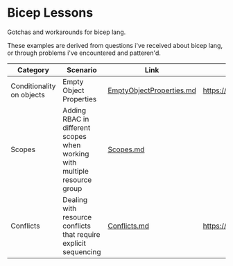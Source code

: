 # Bicep Lessons

Gotchas and workarounds for bicep lang.

These examples are derived from questions i've received about bicep lang, or through problems i've encountered and patteren'd.

Category | Scenario | Link | Corresponding Issue
-------- | -------- | ---- | -------------------
Conditionality on objects | Empty Object Properties | [EmptyObjectProperties.md](EmptyObjectProperties.md) | https://github.com/Gordonby/BicepLessons/issues/1
Scopes | Adding RBAC in different scopes when working with multiple resource group | [Scopes.md](Scopes.md)
Conflicts | Dealing with resource conflicts that require explicit sequencing | [Conflicts.md](Conflicts.md) | https://github.com/Gordonby/BicepLessons/issues/2
